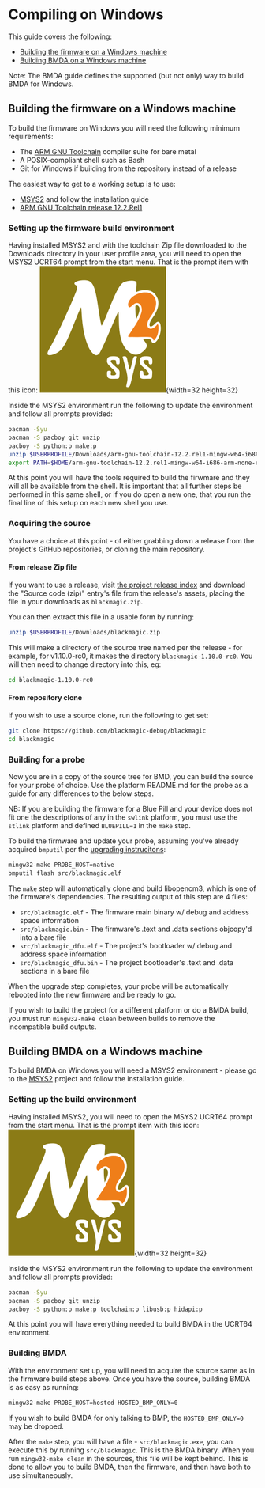 # Compiling on Windows

This guide covers the following:

* [Building the firmware on a Windows machine](#building-the-firmware-on-a-windows-machine)
* [Building BMDA on a Windows machine](#building-bmda-on-a-windows-machine)

Note: The BMDA guide defines the supported (but not only) way to build BMDA for Windows.

## Building the firmware on a Windows machine

To build the firmware on Windows you will need the following minimum requirements:

* The [ARM GNU Toolchain](https://developer.arm.com/downloads/-/arm-gnu-toolchain-downloads) compiler suite for bare metal
* A POSIX-compliant shell such as Bash
* Git for Windows if building from the repository instead of a release

The easiest way to get  to a working setup is to use:

* [MSYS2](https://www.msys2.org/) and follow the installation guide
* [ARM GNU Toolchain release 12.2.Rel1](https://developer.arm.com/-/media/Files/downloads/gnu/12.2.rel1/binrel/arm-gnu-toolchain-12.2.rel1-mingw-w64-i686-arm-none-eabi.zip?rev=709f3f15b2ee4763b186c10153ee6ca9&hash=8C0761A17A1E4861B96DDB604C177F5B)

### Setting up the firmware build environment

Having installed MSYS2 and with the toolchain Zip file downloaded to the Downloads directory in your user profile area,
you will need to open the MSYS2 UCRT64 prompt from the start menu.
That is the prompt item with this icon: ![UCRT64 icon](../_assets/ucrt64.png){width=32 height=32}

Inside the MSYS2 environment run the following to update the environment and follow all prompts provided:

```bash
pacman -Syu
pacman -S pacboy git unzip
pacboy -S python:p make:p
unzip $USERPROFILE/Downloads/arm-gnu-toolchain-12.2.rel1-mingw-w64-i686-arm-none-eabi.zip -d .
export PATH=$HOME/arm-gnu-toolchain-12.2.rel1-mingw-w64-i686-arm-none-eabi/bin:$PATH
```

At this point you will have the tools required to build the firwmare and they will all be available from the shell.
It is important that all further steps be performed in this same shell, or if you do open a new one, that you
run the final line of this setup on each new shell you use.

### Acquiring the source

You have a choice at this point - of either grabbing down a release from the project's GitHub repositories, or
cloning the main repository.

#### From release Zip file

If you want to use a release, visit [the project release index](https://github.com/blackmagic-debug/blackmagic/releases)
and download the "Source code (zip)" entry's file from the release's assets, placing the file in your downloads as
`blackmagic.zip`.

You can then extract this file in a usable form by running:

```bash
unzip $USERPROFILE/Downloads/blackmagic.zip
```

This will make a directory of the source tree named per the release - for example, for v1.10.0-rc0, it makes
the directory `blackmagic-1.10.0-rc0`. You will then need to change directory into this, eg:

```bash
cd blackmagic-1.10.0-rc0
```

#### From repository clone

If you wish to use a source clone, run the following to get set:

```bash
git clone https://github.com/blackmagic-debug/blackmagic
cd blackmagic
```

### Building for a probe

Now you are in a copy of the source tree for BMD, you can build the source for your probe of choice. Use the
platform README.md for the probe as a guide for any differences to the below steps.

NB: If you are building the firmware for a Blue Pill and your device does not fit one the descriptions of any in the
`swlink` platform, you must use the `stlink` platform and defined `BLUEPILL=1` in the `make` step.

To build the firmware and update your probe, assuming you've already acquired `bmputil` per the
[upgrading instrucitons](../upgrade.md):

```bash
mingw32-make PROBE_HOST=native
bmputil flash src/blackmagic.elf
```

The `make` step will automatically clone and build libopencm3, which is one of the firmware's dependencies.
The resulting output of this step are 4 files:

* `src/blackmagic.elf` - The firmware main binary w/ debug and address space information
* `src/blackmagic.bin` - The firmware's .text and .data sections objcopy'd into a bare file
* `src/blackmagic_dfu.elf` - The project's bootloader w/ debug and address space information
* `src/blackmagic_dfu.bin` - The project bootloader's .text and .data sections in a bare file

When the upgrade step completes, your probe will be automatically rebooted into the new firmware and be ready to go.

If you wish to build the project for a different platform or do a BMDA build, you must run `mingw32-make clean`
between builds to remove the incompatible build outputs.

## Building BMDA on a Windows machine

To build BMDA on Windows you will need a MSYS2 environment - please go to the [MSYS2](https://www.msys2.org/) project
and follow the installation guide.

### Setting up the build environment

Having installed MSYS2, you will need to open the MSYS2 UCRT64 prompt from the start menu.
That is the prompt item with this icon: ![UCRT64 icon](../_assets/ucrt64.png){width=32 height=32}

Inside the MSYS2 environment run the following to update the environment and follow all prompts provided:

```bash
pacman -Syu
pacman -S pacboy git unzip
pacboy -S python:p make:p toolchain:p libusb:p hidapi:p
```

At this point you will have everything needed to build BMDA in the UCRT64 environment.

### Building BMDA

With the environment set up, you will need to acquire the source same as in the firmware build steps above.
Once you have the source, building BMDA is as easy as running:

```bash
mingw32-make PROBE_HOST=hosted HOSTED_BMP_ONLY=0
```

If you wish to build BMDA for only talking to BMP, the `HOSTED_BMP_ONLY=0` may be dropped.

After the `make` step, you will have a file - `src/blackmagic.exe`, you can execute this by running `src/blackmagic`.
This is the BMDA binary. When you run `mingw32-make clean` in the sources, this file will be kept behind. This is done
to allow you to build BMDA, then the firmware, and then have both to use simultaneously.

